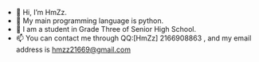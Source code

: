 - 👋 Hi, I’m HmZz.
- 👀 My main programming language is python.
- 🌱 I am a student in Grade Three of Senior High School.
- 📫 You can contact me through QQ:[HmZz] 2166908863 , and my email address is hmzz21669@gmail.com


<!---
hmzz804/hmzz804 is a ✨ special ✨ repository because its `README.md` (this file) appears on your GitHub profile.
You can click the Preview link to take a look at your changes.
--->
